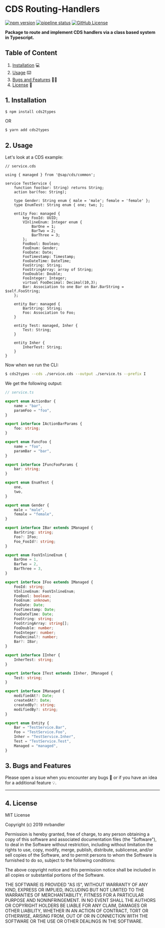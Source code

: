 # CDS Routing-Handlers

[![npm version](https://badge.fury.io/js/cds2types.svg)](https://badge.fury.io/js/cds2types) [![pipeline status](https://gitlab.com/mrbandler/cds2types/badges/master/pipeline.svg)](https://gitlab.com/mrbandler/cds2types/commits/master) [![GitHub License](https://img.shields.io/github/license/mrbandler/cds2types)](https://github.com/mrbandler/cds2types/blob/master/LICENSE)

**Package to route and implement CDS handlers via a class based system in Typescript.**

## Table of Content

1. [Installation](#1-installation) 💻
2. [Usage](#2-usage) ⌨️
3. [Bugs and Features](#4-bugs-and-features) 🐞💡
4. [License](#5-license) 📃

## 1. Installation

```bash
$ npm install cds2types
```

OR

```bash
$ yarn add cds2types
```

## 2. Usage

Let's look at a CDS example:

```cds
// service.cds

using { managed } from '@sap/cds/common';

service TestService {
    function foo(bar: String) returns String;
    action bar(foo: String);

    type Gender: String enum { male = 'male'; female = 'female' };
    type EnumTest: String enum { one; two; };

    entity Foo: managed {
        key FooId: UUID;
        VInlineEnum: Integer enum {
            BarOne = 1;
            BarTwo = 2;
            BarThree = 3;
        };
        FooBool: Boolean;
        FooEnum: Gender;
        FooDate: Date;
        FooTimestamp: Timestamp;
        FooDateTime: DateTime;
        FooString: String;
        FooStringArray: array of String;
        FooDouble: Double;
        FooInteger: Integer;
        virtual FooDecimal: Decimal(10,3);
        Bar: Association to one Bar on Bar.BarString = $self.FooString;
    };

    entity Bar: managed {
        BarString: String;
        Foo: Association to Foo;
    }

    entity Test: managed, Inher {
        Test: String;
    }

    entity Inher {
        InherTest: String;
    }
}
```

Now when we run the CLI:

```bash
$ cds2types --cds ./service.cds --output ./service.ts --prefix I
```

We get the following output:

```typescript
// service.ts

export enum ActionBar {
    name = "bar",
    paramFoo = "foo",
}

export interface IActionBarParams {
    foo: string;
}

export enum FuncFoo {
    name = "foo",
    paramBar = "bar",
}

export interface IFuncFooParams {
    bar: string;
}

export enum EnumTest {
    one,
    two,
}

export enum Gender {
    male = "male",
    female = "female",
}

export interface IBar extends IManaged {
    BarString: string;
    Foo?: IFoo;
    Foo_FooId?: string;
}

export enum FooVInlineEnum {
    BarOne = 1,
    BarTwo = 2,
    BarThree = 3,
}

export interface IFoo extends IManaged {
    FooId: string;
    VInlineEnum: FooVInlineEnum;
    FooBool: boolean;
    FooEnum: unknown;
    FooDate: Date;
    FooTimestamp: Date;
    FooDateTime: Date;
    FooString: string;
    FooStringArray: string[];
    FooDouble: number;
    FooInteger: number;
    FooDecimal?: number;
    Bar?: IBar;
}

export interface IInher {
    InherTest: string;
}

export interface ITest extends IInher, IManaged {
    Test: string;
}

export interface IManaged {
    modifiedAt?: Date;
    createdAt?: Date;
    createdBy?: string;
    modifiedBy?: string;
}

export enum Entity {
    Bar = "TestService.Bar",
    Foo = "TestService.Foo",
    Inher = "TestService.Inher",
    Test = "TestService.Test",
    Managed = "managed",
}
```

## 3. Bugs and Features

Please open a issue when you encounter any bugs 🐞 or if you have an idea for a additional feature 💡.

---

## 4. License

MIT License

Copyright (c) 2019 mrbandler

Permission is hereby granted, free of charge, to any person obtaining a copy
of this software and associated documentation files (the "Software"), to deal
in the Software without restriction, including without limitation the rights
to use, copy, modify, merge, publish, distribute, sublicense, and/or sell
copies of the Software, and to permit persons to whom the Software is
furnished to do so, subject to the following conditions:

The above copyright notice and this permission notice shall be included in all
copies or substantial portions of the Software.

THE SOFTWARE IS PROVIDED "AS IS", WITHOUT WARRANTY OF ANY KIND, EXPRESS OR
IMPLIED, INCLUDING BUT NOT LIMITED TO THE WARRANTIES OF MERCHANTABILITY,
FITNESS FOR A PARTICULAR PURPOSE AND NONINFRINGEMENT. IN NO EVENT SHALL THE
AUTHORS OR COPYRIGHT HOLDERS BE LIABLE FOR ANY CLAIM, DAMAGES OR OTHER
LIABILITY, WHETHER IN AN ACTION OF CONTRACT, TORT OR OTHERWISE, ARISING FROM,
OUT OF OR IN CONNECTION WITH THE SOFTWARE OR THE USE OR OTHER DEALINGS IN THE
SOFTWARE.
